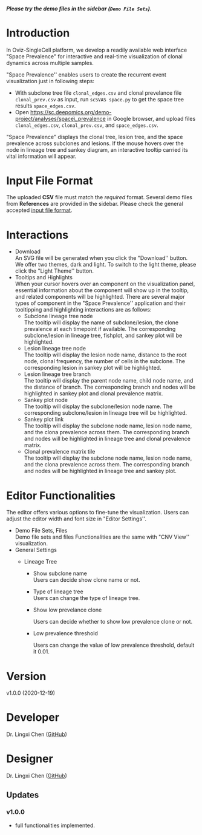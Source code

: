 ##### Please try the demo files in the sidebar (`Demo File Sets`).

# Introduction

In Oviz-SingleCell platform, we develop a readily available web interface "Space Prevalence"  for interactive and real-time visualization of clonal dynamics across multiple samples.

"Space Prevalence'' enables users to create the recurrent event visualization just in following steps:

  + With subclone tree file `clonal_edges.csv` and clonal prevelance file `clonal_prev.csv` as input, run `scSVAS space.py` to get the space tree results `space_edges.csv`.
  + Open https://sc.deepomics.org/demo-project/analyses/space\_prevalence in Google browser, and upload files `clonal_edges.csv`, `clonal_prev.csv`, and `space_edges.csv`.


"Space Prevalence" displays the clonal tree, lesion tree, and the space prevalence across subclones and lesions. If the mouse hovers over the node in lineage tree and sankey diagram, an interactive tooltip carried its vital information will appear. 

# Input File Format

The uploaded **CSV** file must match the *required* format. Several demo files from **References** are provided in the sidebar. Please check the general accepted [input file format](https://github.com/paprikachan/scSVAS/blob/master/webserver/markdown/scSVAS_Input_Format.markdown).


# Interactions

  + Download </br>
    An SVG file will be generated when you click the "Download'' button. We offer two themes, dark and light. To switch to the light theme, please click the "Light Theme'' button.
  + Tooltips and Highlights </br>
    When your cursor hovers over an component on the visualization panel, essential information about the component will show up in the tooltip, and related components will be highlighted. There are several major types of component in the "Space Prevalence'' application and their tooltipping and highlighting interactions are as follows:
    + Subclone lineage tree node </br>
      The tooltip will display the name of subclone/lesion, the clone prevalence at each timepoint if available. The corresponding subclone/lesion in lineage tree, fishplot, and sankey plot will be highlighted. 
    + Lesion lineage tree node </br>
      The tooltip will display the lesion node name, distance to the root node, clonal frequency, the number of cells in the subclone. The corresponding lesion in sankey plot will be highlighted. 
    + Lesion lineage tree branch </br>
      The tooltip will display the parent node name, child node name, and the distance of branch. The corresponding branch and nodes will be highlighted in sankey plot and clonal prevalence matrix.
    + Sankey plot node </br>
      The tooltip will display the subclone/lesion node name. The corresponding subclone/lesion in lineage tree will be highlighted. 
    + Sankey plot link </br>
      The tooltip will display the subclone node name, lesion node name, and the clona prevalence across them. The corresponding branch and nodes will be highlighted in lineage tree and clonal prevalence matrix.
    + Clonal prevalence matrix tile </br>
      The tooltip will display the subclone node name, lesion node name, and the clona prevalence across them. The corresponding branch and nodes will be highlighted in lineage tree and sankey plot.

# Editor Functionalities

The editor offers various options to fine-tune the visualization. Users can adjust the editor width and font size in "Editor Settings''.

  + Demo File Sets, Files </br>
     Demo file sets and files Functionalities are the same with "CNV View'' visualization.
  + General Settings 
    + Lineage Tree

      + Show subclone name </br>
        Users can decide show clone name or not.
        
      + Type of lineage tree </br>
         Users can change the type of lineage tree.

      + Show low prevelance clone </br>

         Users can decide whether to show low prevalence clone or not.

      + Low prevalence threshold </br>

         Users can change the value of low prevalence threshold, default it 0.01.


# Version

v1.0.0 (2020-12-19)

# Developer


Dr. Lingxi Chen ([GitHub](https://github.com/paprikachan))

# Designer

Dr. Lingxi Chen ([GitHub](https://github.com/paprikachan))

## Updates

### v1.0.0

   - full functionalities implemented.
